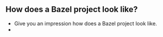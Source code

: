 ## How does a Bazel project look like?

* Give you an impression how does a Bazel project look like.
* 